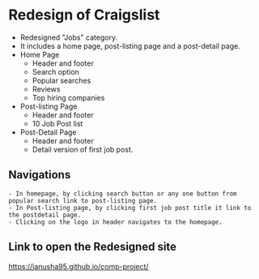 # Redesign of Craigslist

- Redesigned "Jobs" category.
- It includes a home page, post-listing page and a post-detail page.
- Home Page
    - Header and footer
    - Search option
    - Popular searches
    - Reviews
    - Top hiring companies
- Post-listing Page
    - Header and footer
    - 10 Job Post list
- Post-Detail Page
    - Header and footer
    - Detail version of first job post.

## Navigations  
    - In homepage, by clicking search button or any one button from popular search link to post-listing page.
    - In Post-listing page, by clicking first job post title it link to the postdetail page.
    - Clicking on the logo in header navigates to the homepage.

## Link to open the Redesigned site

https://janusha95.github.io/comp-project/







